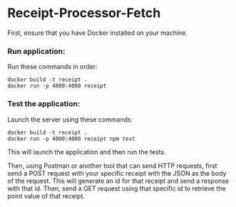 # Receipt-Processor-Fetch

First, ensure that you have Docker installed on your machine.
### Run application:
Run these commands in order:
```
docker build -t receipt .
docker run -p 4000:4000 receipt
```
### Test the application:
Launch the server using these commands:
```
docker build -t receipt .
docker run -p 4000:4000 receipt npm test
```
This will launch the application and then run the tests.

Then, using Postman or another tool that can send HTTP requests, first send a POST request with your specific receipt with the JSON as the body of the request. This will generate an id for that receipt and send a response with that id. Then, send a GET request using that specific id to retrieve the point value of that receipt.